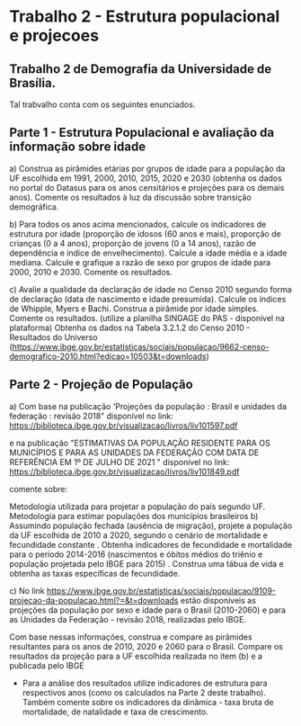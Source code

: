 # Trabalho 2 - Estrutura populacional e projecoes
## Trabalho 2 de Demografia da Universidade de Brasília.

Tal trabvalho conta com os seguintes enunciados.

## Parte 1 - Estrutura Populacional e avaliação da informação sobre idade

a) Construa as pirâmides etárias por grupos de idade para a população da UF escolhida em 1991, 2000, 2010, 2015, 2020 e 2030 (obtenha os dados no portal do Datasus para os anos censitários e projeções para os demais anos). Comente os resultados à luz da discussão sobre transição demográfica.

b) Para todos os anos acima mencionados, calcule os indicadores de estrutura por idade (proporção de idosos (60 anos e mais), proporção de crianças (0 a 4 anos), proporção de jovens (0 a 14 anos), razão de dependência e índice de envelhecimento). Calcule a idade média e a idade mediana. Calcule e grafique a razão de sexo por grupos de idade para 2000, 2010 e 2030. Comente os resultados.

c) Avalie a qualidade da declaração de idade no Censo 2010 segundo forma de declaração (data de nascimento e idade presumida). Calcule os índices de Whipple, Myers e Bachi. Construa a pirâmide por idade simples. Comente os resultados. (utilize a planilha SINGAGE do PAS - disponível na plataforma)
Obtenha os dados na Tabela 3.2.1.2 do Censo 2010 - Resultados do Universo  (https://www.ibge.gov.br/estatisticas/sociais/populacao/9662-censo-demografico-2010.html?edicao=10503&t=downloads)

## Parte 2 - Projeção de População

a) Com base na publicação 'Projeções da população : Brasil e unidades da federação : revisão 2018" disponível no link: https://biblioteca.ibge.gov.br/visualizacao/livros/liv101597.pdf

e na publicação "ESTIMATIVAS DA POPULAÇÃO RESIDENTE PARA OS MUNICÍPIOS E PARA AS UNIDADES DA FEDERAÇÃO COM DATA DE REFERÊNCIA EM 1º DE JULHO DE 2021 " disponível no link:  https://biblioteca.ibge.gov.br/visualizacao/livros/liv101849.pdf

comente sobre:

Metodologia utilizada para projetar a população do país segundo UF.
Metodologia para estimar populações dos municípios brasileiros
b) Assumindo população fechada (ausência de migração), projete a população da UF escolhida de 2010 a 2020, segundo o cenário de mortalidade e fecundidade constante . Obtenha indicadores de fecundidade e mortalidade para o período 2014-2016 (nascimentos e óbitos médios do triênio e população projetada pelo IBGE para 2015) . Construa uma tábua de vida e obtenha as taxas específicas de fecundidade.

c) No link https://www.ibge.gov.br/estatisticas/sociais/populacao/9109-projecao-da-populacao.html?=&t=downloads estão disponíveis as projeções da população por sexo e idade para o Brasil (2010-2060) e para as Unidades da Federação - revisão 2018, realizadas pelo IBGE.

Com base nessas informações, construa e compare as pirâmides resultantes para os anos de 2010, 2020 e 2060 para o Brasil.
Compare os resultados da projeção para a UF escolhida realizada no item (b) e a publicada pelo IBGE
* Para a análise dos resultados utilize indicadores de estrutura para respectivos anos (como os calculados na Parte 2 deste trabalho). Também comente  sobre os indicadores da dinâmica - taxa bruta de mortalidade, de natalidade e taxa de crescimento.
